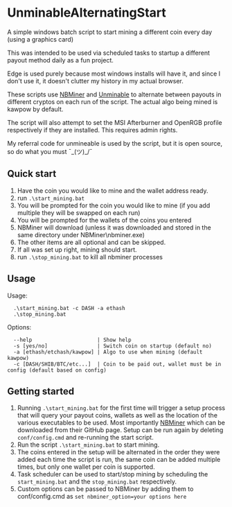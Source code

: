 # UnminableAlternatingStart
A simple windows batch script to start mining a different coin every day (using a graphics card)
 
This was intended to be used via scheduled tasks to startup a different payout method daily as a fun project.

Edge is used purely because most windows installs will have it, and since I don't use it, it doesn't clutter my history in my actual browser.

These scripts use [NBMiner](https://github.com/NebuTech/NBMiner) and [Unminable](https://unmineable.com/) to alternate between payouts in different cryptos on each run of the script. The actual algo being mined is kawpow by default.

The script will also attempt to set the MSI Afterburner and OpenRGB profile respectively if they are installed. This requires admin rights.

My referral code for unmineable is used by the script, but it is open source, so do what you must ¯\_(ツ)_/¯

## Quick start
1. Have the coin you would like to mine and the wallet address ready.
1. run `.\start_mining.bat`
1. You will be prompted for the coin you would like to mine (if you add multiple they will be swapped on each run)
1. You will be prompted for the wallets of the coins you entered
1. NBMiner will download (unless it was downloaded and stored in the same directory under NBMiner\nbminer.exe)
1. The other items are all optional and can be skipped.
1. If all was set up right, mining should start.
1. run `.\stop_mining.bat` to kill all nbminer processes

## Usage
Usage:
```
  .\start_mining.bat -c DASH -a ethash
  .\stop_mining.bat
```

Options:
```
  --help                     | Show help
  -s [yes/no]                | Switch coin on startup (default no)
  -a [ethash/etchash/kawpow] | Algo to use when mining (default kawpow)
  -c [DASH/SHIB/BTC/etc...]  | Coin to be paid out, wallet must be in config (default based on config)
```

## Getting started
1. Running `.\start_mining.bat` for the first time will trigger a setup process that will query your payout coins, wallets as well as the location of the various executables to be used. Most importantly [NBMiner](https://github.com/NebuTech/NBMiner) which can be downloaded from their GitHub page. Setup can be run again by deleting `conf/config.cmd` and re-running the start script.
1. Run the script `.\start_mining.bat` to start mining.
1. The coins entered in the setup will be alternated in the order they were added each time the script is run, the same coin can be added multiple times, but only one wallet per coin is supported.
1. Task scheduler can be used to start/stop mining by scheduling the `start_mining.bat` and the `stop_mining.bat` respectively.
1. Custom options can be passed to NBMiner by adding them to conf/config.cmd as `set nbminer_option=your options here`
